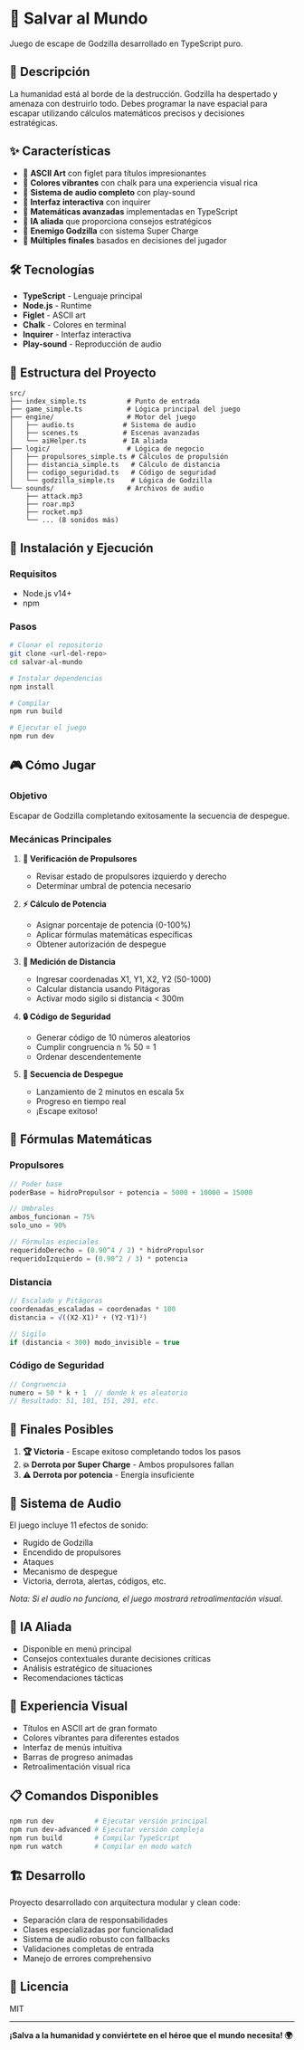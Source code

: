 # 🚀 Salvar al Mundo

Juego de escape de Godzilla desarrollado en TypeScript puro.

## 📝 Descripción

La humanidad está al borde de la destrucción. Godzilla ha despertado y amenaza con destruirlo todo. Debes programar la nave espacial para escapar utilizando cálculos matemáticos precisos y decisiones estratégicas.

## ✨ Características

- 🎨 **ASCII Art** con figlet para títulos impresionantes
- 🌈 **Colores vibrantes** con chalk para una experiencia visual rica
- 🎵 **Sistema de audio completo** con play-sound
- 💬 **Interfaz interactiva** con inquirer
- 🧮 **Matemáticas avanzadas** implementadas en TypeScript
- 🤖 **IA aliada** que proporciona consejos estratégicos
- 🦖 **Enemigo Godzilla** con sistema Super Charge
- 🎯 **Múltiples finales** basados en decisiones del jugador

## 🛠️ Tecnologías

- **TypeScript** - Lenguaje principal
- **Node.js** - Runtime
- **Figlet** - ASCII art
- **Chalk** - Colores en terminal
- **Inquirer** - Interfaz interactiva
- **Play-sound** - Reproducción de audio

## 📂 Estructura del Proyecto

```
src/
├── index_simple.ts          # Punto de entrada
├── game_simple.ts           # Lógica principal del juego
├── engine/                  # Motor del juego
│   ├── audio.ts            # Sistema de audio
│   ├── scenes.ts           # Escenas avanzadas
│   └── aiHelper.ts         # IA aliada
├── logic/                   # Lógica de negocio
│   ├── propulsores_simple.ts # Cálculos de propulsión
│   ├── distancia_simple.ts   # Cálculo de distancia
│   ├── codigo_seguridad.ts   # Código de seguridad
│   └── godzilla_simple.ts    # Lógica de Godzilla
└── sounds/                  # Archivos de audio
    ├── attack.mp3
    ├── roar.mp3
    ├── rocket.mp3
    └── ... (8 sonidos más)
```

## 🚀 Instalación y Ejecución

### Requisitos
- Node.js v14+
- npm

### Pasos
```bash
# Clonar el repositorio
git clone <url-del-repo>
cd salvar-al-mundo

# Instalar dependencias
npm install

# Compilar
npm run build

# Ejecutar el juego
npm run dev
```

## 🎮 Cómo Jugar

### Objetivo
Escapar de Godzilla completando exitosamente la secuencia de despegue.

### Mecánicas Principales

1. **🔧 Verificación de Propulsores**
   - Revisar estado de propulsores izquierdo y derecho
   - Determinar umbral de potencia necesario

2. **⚡ Cálculo de Potencia**
   - Asignar porcentaje de potencia (0-100%)
   - Aplicar fórmulas matemáticas específicas
   - Obtener autorización de despegue

3. **📐 Medición de Distancia**
   - Ingresar coordenadas X1, Y1, X2, Y2 (50-1000)
   - Calcular distancia usando Pitágoras
   - Activar modo sigilo si distancia < 300m

4. **🔒 Código de Seguridad**
   - Generar código de 10 números aleatorios
   - Cumplir congruencia n % 50 = 1
   - Ordenar descendentemente

5. **🚀 Secuencia de Despegue**
   - Lanzamiento de 2 minutos en escala 5x
   - Progreso en tiempo real
   - ¡Escape exitoso!

## 🧮 Fórmulas Matemáticas

### Propulsores
```javascript
// Poder base
poderBase = hidroPropulsor + potencia = 5000 + 10000 = 15000

// Umbrales
ambos_funcionan = 75%
solo_uno = 90%

// Fórmulas especiales
requeridoDerecho = (0.90^4 / 2) * hidroPropulsor
requeridoIzquierdo = (0.90^2 / 3) * potencia
```

### Distancia
```javascript
// Escalado y Pitágoras
coordenadas_escaladas = coordenadas * 100
distancia = √((X2-X1)² + (Y2-Y1)²)

// Sigilo
if (distancia < 300) modo_invisible = true
```

### Código de Seguridad
```javascript
// Congruencia
numero = 50 * k + 1  // donde k es aleatorio
// Resultado: 51, 101, 151, 201, etc.
```

## 🎯 Finales Posibles

1. **🏆 Victoria** - Escape exitoso completando todos los pasos
2. **💥 Derrota por Super Charge** - Ambos propulsores fallan
3. **⚠️ Derrota por potencia** - Energía insuficiente

## 🎵 Sistema de Audio

El juego incluye 11 efectos de sonido:
- Rugido de Godzilla
- Encendido de propulsores
- Ataques
- Mecanismo de despegue
- Victoria, derrota, alertas, códigos, etc.

*Nota: Si el audio no funciona, el juego mostrará retroalimentación visual.*

## 🤖 IA Aliada

- Disponible en menú principal
- Consejos contextuales durante decisiones críticas
- Análisis estratégico de situaciones
- Recomendaciones tácticas

## 🎨 Experiencia Visual

- Títulos en ASCII art de gran formato
- Colores vibrantes para diferentes estados
- Interfaz de menús intuitiva
- Barras de progreso animadas
- Retroalimentación visual rica

## 📋 Comandos Disponibles

```bash
npm run dev          # Ejecutar versión principal
npm run dev-advanced # Ejecutar versión compleja
npm run build        # Compilar TypeScript
npm run watch        # Compilar en modo watch
```

## 🏗️ Desarrollo

Proyecto desarrollado con arquitectura modular y clean code:
- Separación clara de responsabilidades
- Clases especializadas por funcionalidad
- Sistema de audio robusto con fallbacks
- Validaciones completas de entrada
- Manejo de errores comprehensivo

## 📄 Licencia

MIT

---

**¡Salva a la humanidad y conviértete en el héroe que el mundo necesita! 🌍**
